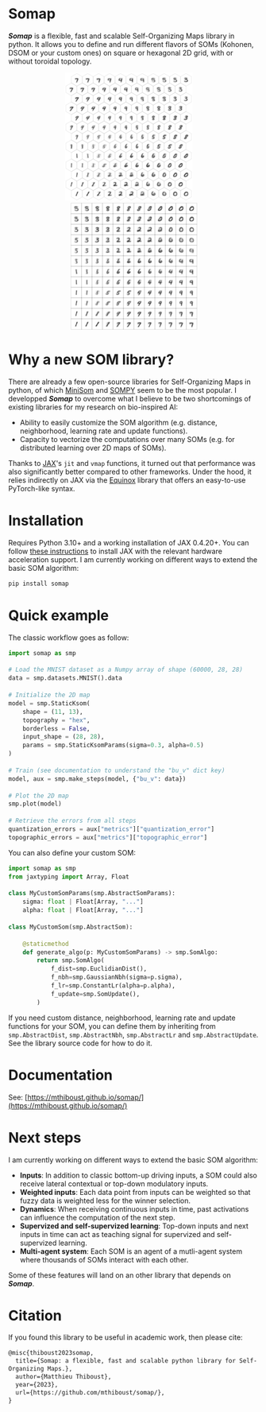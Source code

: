 # Somap

***Somap*** is a flexible, fast and scalable Self-Organizing Maps library in python. It allows you to define and run different flavors of SOMs (Kohonen, DSOM or your custom ones) on square or hexagonal 2D grid, with or without toroidal topology.

<p align="center">
    <img src="docs/som_on_mnist_hex.png">
    &nbsp;&nbsp;&nbsp;&nbsp;
    <img src="docs/som_on_mnist_square.png">
</p>

# Why a new SOM library?

There are already a few open-source libraries for Self-Organizing Maps in python, of which [MiniSom](https://github.com/JustGlowing/minisom) and [SOMPY](https://github.com/sevamoo/SOMPY) seem to be the most popular. I developped ***Somap*** to overcome what I believe to be two shortcomings of existing libraries for my research on bio-inspired AI: 

* Ability to easily customize the SOM algorithm (e.g. distance, neighborhood, learning rate and update functions).
* Capacity to vectorize the computations over many SOMs (e.g. for distributed learning over 2D maps of SOMs).

Thanks to [JAX](https://github.com/google/jax)'s `jit` and `vmap` functions, it turned out that performance was also significantly better compared to other frameworks. Under the hood, it relies indirectly on JAX via the [Equinox](https://github.com/patrick-kidger/equinox) library that offers an easy-to-use PyTorch-like syntax.

# Installation

Requires Python 3.10+ and a working installation of JAX 0.4.20+. You can follow [these instructions](https://github.com/google/jax#installation) to install JAX with the relevant hardware acceleration support.
I am currently working on different ways to extend the basic SOM algorithm:

```bash
pip install somap
```

# Quick example

The classic workflow goes as follow:
```python
import somap as smp

# Load the MNIST dataset as a Numpy array of shape (60000, 28, 28)
data = smp.datasets.MNIST().data

# Initialize the 2D map
model = smp.StaticKsom(
    shape = (11, 13), 
    topography = "hex", 
    borderless = False, 
    input_shape = (28, 28), 
    params = smp.StaticKsomParams(sigma=0.3, alpha=0.5)
)

# Train (see documentation to understand the "bu_v" dict key)
model, aux = smp.make_steps(model, {"bu_v": data})

# Plot the 2D map 
smp.plot(model)

# Retrieve the errors from all steps
quantization_errors = aux["metrics"]["quantization_error"]
topographic_errors = aux["metrics"]["topographic_error"]
```

You can also define your custom SOM:
```python
import somap as smp
from jaxtyping import Array, Float

class MyCustomSomParams(smp.AbstractSomParams):
    sigma: float | Float[Array, "..."]
    alpha: float | Float[Array, "..."]

class MyCustomSom(smp.AbstractSom):

    @staticmethod
    def generate_algo(p: MyCustomSomParams) -> smp.SomAlgo:
        return smp.SomAlgo(
            f_dist=smp.EuclidianDist(),
            f_nbh=smp.GaussianNbh(sigma=p.sigma),
            f_lr=smp.ConstantLr(alpha=p.alpha),
            f_update=smp.SomUpdate(),
        )
```

If you need custom distance, neighborhood, learning rate and update functions for your SOM, you can define them by inheriting from `smp.AbstractDist`, `smp.AbstractNbh`, `smp.AbstractLr` and `smp.AbstractUpdate`. See the library source code for how to do it.


# Documentation

See: [https://mthiboust.github.io/somap/](https://mthiboust.github.io/somap/)


# Next steps

I am currently working on different ways to extend the basic SOM algorithm:

* **Inputs**: In addition to classic bottom-up driving inputs, a SOM could also receive lateral contextual or top-down modulatory inputs.
* **Weighted inputs**: Each data point from inputs can be weighted so that fuzzy data is weighted less for the winner selection.
* **Dynamics**: When receiving continuous inputs in time, past activations can influence the computation of the next step.
* **Supervized and self-supervized learning**: Top-down inputs and next inputs in time can act as teaching signal for supervized and self-supervized learning.
* **Multi-agent system**: Each SOM is an agent of a mutli-agent system where thousands of SOMs interact with each other.

Some of these features will land on an other library that depends on ***Somap***.

# Citation

If you found this library to be useful in academic work, then please cite:
```
@misc{thiboust2023somap,
  title={Somap: a flexible, fast and scalable python library for Self-Organizing Maps.},
  author={Matthieu Thiboust},
  year={2023},
  url={https://github.com/mthiboust/somap/},
}
```

